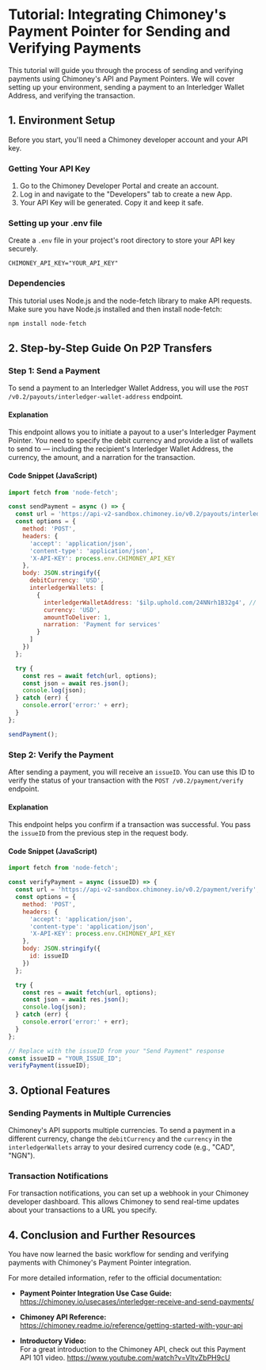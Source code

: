 # Tutorial: Integrating Chimoney's Payment Pointer for Sending and Verifying Payments

This tutorial will guide you through the process of sending and verifying payments using Chimoney's API and Payment Pointers. We will cover setting up your environment, sending a payment to an Interledger Wallet Address, and verifying the transaction.

## 1. Environment Setup

Before you start, you'll need a Chimoney developer account and your API key.

### Getting Your API Key

1. Go to the Chimoney Developer Portal and create an account.
2. Log in and navigate to the "Developers" tab to create a new App.
3. Your API Key will be generated. Copy it and keep it safe.

### Setting up your .env file

Create a `.env` file in your project's root directory to store your API key securely.

```
CHIMONEY_API_KEY="YOUR_API_KEY"
```

### Dependencies

This tutorial uses Node.js and the node-fetch library to make API requests. Make sure you have Node.js installed and then install node-fetch:

```bash
npm install node-fetch
```

## 2. Step-by-Step Guide On P2P Transfers

### Step 1: Send a Payment

To send a payment to an Interledger Wallet Address, you will use the `POST /v0.2/payouts/interledger-wallet-address` endpoint.

#### Explanation

This endpoint allows you to initiate a payout to a user's Interledger Payment Pointer. You need to specify the debit currency and provide a list of wallets to send to — including the recipient's Interledger Wallet Address, the currency, the amount, and a narration for the transaction.

#### Code Snippet (JavaScript)

```javascript
import fetch from 'node-fetch';

const sendPayment = async () => {
  const url = 'https://api-v2-sandbox.chimoney.io/v0.2/payouts/interledger-wallet-address';
  const options = {
    method: 'POST',
    headers: {
      'accept': 'application/json',
      'content-type': 'application/json',
      'X-API-KEY': process.env.CHIMONEY_API_KEY
    },
    body: JSON.stringify({
      debitCurrency: 'USD',
      interledgerWallets: [
        {
          interledgerWalletAddress: '$ilp.uphold.com/24NNrh1B32g4', // Example payment pointer
          currency: 'USD',
          amountToDeliver: 1,
          narration: 'Payment for services'
        }
      ]
    })
  };

  try {
    const res = await fetch(url, options);
    const json = await res.json();
    console.log(json);
  } catch (err) {
    console.error('error:' + err);
  }
};

sendPayment();
```

### Step 2: Verify the Payment

After sending a payment, you will receive an `issueID`. You can use this ID to verify the status of your transaction with the `POST /v0.2/payment/verify` endpoint.

#### Explanation

This endpoint helps you confirm if a transaction was successful. You pass the `issueID` from the previous step in the request body.

#### Code Snippet (JavaScript)

```javascript
import fetch from 'node-fetch';

const verifyPayment = async (issueID) => {
  const url = 'https://api-v2-sandbox.chimoney.io/v0.2/payment/verify';
  const options = {
    method: 'POST',
    headers: {
      'accept': 'application/json',
      'content-type': 'application/json',
      'X-API-KEY': process.env.CHIMONEY_API_KEY
    },
    body: JSON.stringify({
      id: issueID
    })
  };

  try {
    const res = await fetch(url, options);
    const json = await res.json();
    console.log(json);
  } catch (err) {
    console.error('error:' + err);
  }
};

// Replace with the issueID from your "Send Payment" response
const issueID = "YOUR_ISSUE_ID";
verifyPayment(issueID);
```

## 3. Optional Features

### Sending Payments in Multiple Currencies

Chimoney's API supports multiple currencies. To send a payment in a different currency, change the `debitCurrency` and the `currency` in the `interledgerWallets` array to your desired currency code (e.g., "CAD", "NGN").

### Transaction Notifications

For transaction notifications, you can set up a webhook in your Chimoney developer dashboard. This allows Chimoney to send real-time updates about your transactions to a URL you specify.

## 4. Conclusion and Further Resources

You have now learned the basic workflow for sending and verifying payments with Chimoney's Payment Pointer integration.

For more detailed information, refer to the official documentation:

- **Payment Pointer Integration Use Case Guide:**  
  https://chimoney.io/usecases/interledger-receive-and-send-payments/

- **Chimoney API Reference:**  
  https://chimoney.readme.io/reference/getting-started-with-your-api

- **Introductory Video:**  
  For a great introduction to the Chimoney API, check out this Payment API 101 video.
  https://www.youtube.com/watch?v=VItvZbPH9cU